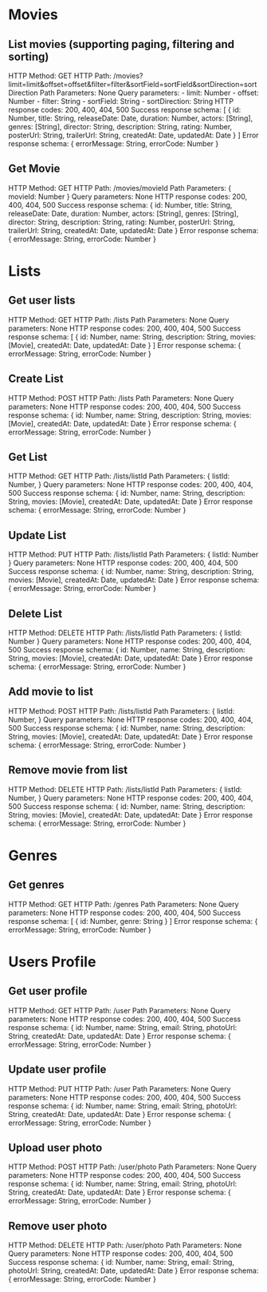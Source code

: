 # Movies

## List movies (supporting paging, filtering and sorting)

HTTP Method: GET
HTTP Path: /movies?limit=limit&offset=offset&filter=filter&sortField=sortField&sortDirection=sortDirection
Path Parameters: None
Query parameters:
    - limit: Number
    - offset: Number
    - filter: String
    - sortField: String
    - sortDirection: String
HTTP response codes: 200, 400, 404, 500
Success response schema: [
    { 
        id: Number,
        title: String,
        releaseDate: Date,
        duration: Number,
        actors: [String],
        genres: [String],
        director: String,
        description: String,
        rating: Number,
        posterUrl: String,
        trailerUrl: String,
        createdAt: Date,
        updatedAt: Date
    }
]
Error response schema: { 
    errorMessage: String, 
    errorCode: Number
}

## Get Movie

HTTP Method: GET
HTTP Path: /movies/movieId
Path Parameters: {
    movieId: Number
}
Query parameters: None
HTTP response codes: 200, 400, 404, 500
Success response schema: { 
    id: Number,
    title: String,
    releaseDate: Date,
    duration: Number,
    actors: [String],
    genres: [String],
    director: String,
    description: String,
    rating: Number,
    posterUrl: String,
    trailerUrl: String,
    createdAt: Date,
    updatedAt: Date
}
Error response schema: { 
    errorMessage: String, 
    errorCode: Number
}

# Lists

## Get user lists

HTTP Method: GET
HTTP Path: /lists
Path Parameters: None
Query parameters: None
HTTP response codes: 200, 400, 404, 500
Success response schema: [
    { 
        id: Number,
        name: String,
        description: String,
        movies: [Movie],
        createdAt: Date,
        updatedAt: Date
    }
]
Error response schema: { 
    errorMessage: String, 
    errorCode: Number
}

## Create List

HTTP Method: POST
HTTP Path: /lists
Path Parameters: None
Query parameters: None
HTTP response codes: 200, 400, 404, 500
Success response schema: 
    { 
        id: Number,
        name: String,
        description: String,
        movies: [Movie],
        createdAt: Date,
        updatedAt: Date
    }
Error response schema: { 
    errorMessage: String, 
    errorCode: Number
}

## Get List

HTTP Method: GET
HTTP Path: /lists/listId
Path Parameters: {
    listId: Number,
}
Query parameters: None
HTTP response codes: 200, 400, 404, 500
Success response schema: 
    { 
        id: Number,
        name: String,
        description: String,
        movies: [Movie],
        createdAt: Date,
        updatedAt: Date
    }
Error response schema: { 
    errorMessage: String, 
    errorCode: Number
}

## Update List

HTTP Method: PUT
HTTP Path: /lists/listId
Path Parameters: {
    listId: Number
}
Query parameters: None
HTTP response codes: 200, 400, 404, 500
Success response schema: 
    { 
        id: Number,
        name: String,
        description: String,
        movies: [Movie],
        createdAt: Date,
        updatedAt: Date
    }
Error response schema: { 
    errorMessage: String, 
    errorCode: Number
}

## Delete List

HTTP Method: DELETE
HTTP Path: /lists/listId
Path Parameters: {
    listId: Number
}
Query parameters: None
HTTP response codes: 200, 400, 404, 500
Success response schema: 
    { 
        id: Number,
        name: String,
        description: String,
        movies: [Movie],
        createdAt: Date,
        updatedAt: Date
    }
Error response schema: { 
    errorMessage: String, 
    errorCode: Number
}

## Add movie to list

HTTP Method: POST
HTTP Path: /lists/listId
Path Parameters: {
    listId: Number,
}
Query parameters: None
HTTP response codes: 200, 400, 404, 500
Success response schema: { 
    id: Number,
    name: String,
    description: String,
    movies: [Movie],
    createdAt: Date,
    updatedAt: Date
}
Error response schema: { 
    errorMessage: String, 
    errorCode: Number
}

## Remove movie from list

HTTP Method: DELETE
HTTP Path: /lists/listId
Path Parameters: {
    listId: Number,
}
Query parameters: None
HTTP response codes: 200, 400, 404, 500
Success response schema: { 
    id: Number,
    name: String,
    description: String,
    movies: [Movie],
    createdAt: Date,
    updatedAt: Date
}
Error response schema: { 
    errorMessage: String, 
    errorCode: Number
}


# Genres

## Get genres

HTTP Method: GET
HTTP Path: /genres
Path Parameters: None
Query parameters: None
HTTP response codes: 200, 400, 404, 500
Success response schema: [
    { 
        id: Number,
        genre: String 
    }
]
Error response schema: { 
    errorMessage: String, 
    errorCode: Number
}


# Users Profile

## Get user profile

HTTP Method: GET
HTTP Path: /user
Path Parameters: None
Query parameters: None
HTTP response codes: 200, 400, 404, 500
Success response schema: { 
    id: Number,
    name: String,
    email: String,
    photoUrl: String,
    createdAt: Date,
    updatedAt: Date
}
Error response schema: { 
    errorMessage: String, 
    errorCode: Number
}

## Update user profile

HTTP Method: PUT
HTTP Path: /user
Path Parameters: None
Query parameters: None
HTTP response codes: 200, 400, 404, 500
Success response schema: { 
    id: Number,
    name: String,
    email: String,
    photoUrl: String,
    createdAt: Date,
    updatedAt: Date
}
Error response schema: { 
    errorMessage: String, 
    errorCode: Number
}

## Upload user photo

HTTP Method: POST
HTTP Path: /user/photo
Path Parameters: None
Query parameters: None
HTTP response codes: 200, 400, 404, 500
Success response schema: { 
    id: Number,
    name: String,
    email: String,
    photoUrl: String,
    createdAt: Date,
    updatedAt: Date
}
Error response schema: { 
    errorMessage: String, 
    errorCode: Number
}

## Remove user photo

HTTP Method: DELETE
HTTP Path: /user/photo
Path Parameters: None 
Query parameters: None
HTTP response codes: 200, 400, 404, 500
Success response schema: { 
    id: Number,
    name: String,
    email: String,
    photoUrl: String,
    createdAt: Date,
    updatedAt: Date
}
Error response schema: { 
    errorMessage: String, 
    errorCode: Number
}
